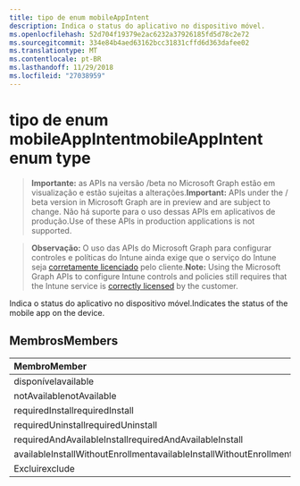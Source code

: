 ```yaml
---
title: tipo de enum mobileAppIntent
description: Indica o status do aplicativo no dispositivo móvel.
ms.openlocfilehash: 52d704f19379e2ac6232a37926185fd5d78c2e72
ms.sourcegitcommit: 334e84b4aed63162bcc31831cffd6d363dafee02
ms.translationtype: MT
ms.contentlocale: pt-BR
ms.lasthandoff: 11/29/2018
ms.locfileid: "27038959"
---
```

# <a name="mobileappintent-enum-type"></a><span data-ttu-id="0e513-103">tipo de enum mobileAppIntent</span><span class="sxs-lookup"><span data-stu-id="0e513-103">mobileAppIntent enum type</span></span>

> <span data-ttu-id="0e513-104">**Importante:** as APIs na versão /beta no Microsoft Graph estão em visualização e estão sujeitas a alterações.</span><span class="sxs-lookup"><span data-stu-id="0e513-104">**Important:** APIs under the / beta version in Microsoft Graph are in preview and are subject to change.</span></span> <span data-ttu-id="0e513-105">Não há suporte para o uso dessas APIs em aplicativos de produção.</span><span class="sxs-lookup"><span data-stu-id="0e513-105">Use of these APIs in production applications is not supported.</span></span>

> <span data-ttu-id="0e513-106">**Observação:** O uso das APIs do Microsoft Graph para configurar controles e políticas do Intune ainda exige que o serviço do Intune seja [corretamente licenciado](https://go.microsoft.com/fwlink/?linkid=839381) pelo cliente.</span><span class="sxs-lookup"><span data-stu-id="0e513-106">**Note:** Using the Microsoft Graph APIs to configure Intune controls and policies still requires that the Intune service is [correctly licensed](https://go.microsoft.com/fwlink/?linkid=839381) by the customer.</span></span>

<span data-ttu-id="0e513-107">Indica o status do aplicativo no dispositivo móvel.</span><span class="sxs-lookup"><span data-stu-id="0e513-107">Indicates the status of the mobile app on the device.</span></span>
## <a name="members"></a><span data-ttu-id="0e513-108">Membros</span><span class="sxs-lookup"><span data-stu-id="0e513-108">Members</span></span>
|<span data-ttu-id="0e513-109">Membro</span><span class="sxs-lookup"><span data-stu-id="0e513-109">Member</span></span>|<span data-ttu-id="0e513-110">Valor</span><span class="sxs-lookup"><span data-stu-id="0e513-110">Value</span></span>|<span data-ttu-id="0e513-111">Descrição</span><span class="sxs-lookup"><span data-stu-id="0e513-111">Description</span></span>|
|:---|:---|:---|
|<span data-ttu-id="0e513-112">disponível</span><span class="sxs-lookup"><span data-stu-id="0e513-112">available</span></span>|<span data-ttu-id="0e513-113">0</span><span class="sxs-lookup"><span data-stu-id="0e513-113">0</span></span>|<span data-ttu-id="0e513-114">Disponível</span><span class="sxs-lookup"><span data-stu-id="0e513-114">Available</span></span>|
|<span data-ttu-id="0e513-115">notAvailable</span><span class="sxs-lookup"><span data-stu-id="0e513-115">notAvailable</span></span>|<span data-ttu-id="0e513-116">1</span><span class="sxs-lookup"><span data-stu-id="0e513-116">1</span></span>|<span data-ttu-id="0e513-117">Não disponível</span><span class="sxs-lookup"><span data-stu-id="0e513-117">Not Available</span></span>|
|<span data-ttu-id="0e513-118">requiredInstall</span><span class="sxs-lookup"><span data-stu-id="0e513-118">requiredInstall</span></span>|<span data-ttu-id="0e513-119">2</span><span class="sxs-lookup"><span data-stu-id="0e513-119">2</span></span>|<span data-ttu-id="0e513-120">Instalação necessária</span><span class="sxs-lookup"><span data-stu-id="0e513-120">Required Install</span></span>|
|<span data-ttu-id="0e513-121">requiredUninstall</span><span class="sxs-lookup"><span data-stu-id="0e513-121">requiredUninstall</span></span>|<span data-ttu-id="0e513-122">3</span><span class="sxs-lookup"><span data-stu-id="0e513-122">3</span></span>|<span data-ttu-id="0e513-123">Desinstalar necessários</span><span class="sxs-lookup"><span data-stu-id="0e513-123">Required Uninstall</span></span>|
|<span data-ttu-id="0e513-124">requiredAndAvailableInstall</span><span class="sxs-lookup"><span data-stu-id="0e513-124">requiredAndAvailableInstall</span></span>|<span data-ttu-id="0e513-125">4</span><span class="sxs-lookup"><span data-stu-id="0e513-125">4</span></span>|<span data-ttu-id="0e513-126">RequiredAndAvailableInstall</span><span class="sxs-lookup"><span data-stu-id="0e513-126">RequiredAndAvailableInstall</span></span>|
|<span data-ttu-id="0e513-127">availableInstallWithoutEnrollment</span><span class="sxs-lookup"><span data-stu-id="0e513-127">availableInstallWithoutEnrollment</span></span>|<span data-ttu-id="0e513-128">5</span><span class="sxs-lookup"><span data-stu-id="0e513-128">5</span></span>|<span data-ttu-id="0e513-129">AvailableInstallWithoutEnrollment</span><span class="sxs-lookup"><span data-stu-id="0e513-129">AvailableInstallWithoutEnrollment</span></span>|
|<span data-ttu-id="0e513-130">Excluir</span><span class="sxs-lookup"><span data-stu-id="0e513-130">exclude</span></span>|<span data-ttu-id="0e513-131">6</span><span class="sxs-lookup"><span data-stu-id="0e513-131">6</span></span>|<span data-ttu-id="0e513-132">Excluir</span><span class="sxs-lookup"><span data-stu-id="0e513-132">Exclude</span></span>|





